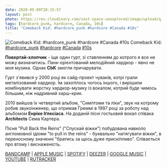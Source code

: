 ```yaml
---
date: 2020-05-09T20:15:57
layout: post
photo: https://res.cloudinary.com/vast-space-unexplored/image/upload/q_auto,dpr_auto,w_auto/photos/photo_963_09-05-2020_20-15-57.jpg
tags: [hardcore_punk, hardcore, Canada, 10s]
title: "Comeback Kid: #hardcore_punk #hardcore #Canada #10s"
---
```

![Comeback Kid: #hardcore_punk #hardcore #Canada #10s](https://res.cloudinary.com/vast-space-unexplored/image/upload/q_auto,dpr_auto,w_auto/photos/photo_963_09-05-2020_20-15-57.jpg)
Comeback Kid: [#hardcore_punk](/tags/#hardcore_punk) [#hardcore](/tags/#hardcore) [#Canada](/tags/#Canada) [#10s](/tags/#10s)

**Повертай-хлопчик** - іще один гурт, зі ставленням до котрого я все не можу визначитись. Панк-орієнтований мелодійний хардкор - явно не моя музика. Однак **CbK** змогли причарувати.

Гурт з&#39;явився у 2000 році як сайд-проект чуваків, котрі грали металізований хардкор. Їм захотілось чогось іншого, і вирішили комбінувати жорстку хардкор-музику із вокалом, котрий буде чимось більшим, ніж надривний харш-крик.

2010 вийшов їх четвертий альбом, &quot;Симптоми та ліки&quot;, звук на котрому робив звукоінженер, що отримав Ґреммі в 1997 році за роботу над альбомом **Енріке Іґлесіаса**. На доданій пісні гостьовий вокал співака **Architects** Сема Картера.

Пісня &quot;Pull Back the Reins&quot; (&quot;Спускай віжки&quot;) побудована навколо англомовної ідіоми &quot;to pull in the reins&quot; - буквально &quot;натягувати віжки&quot;, в переносному значенні &quot;братись за щось дуже прискіпливо&quot;. Співається про втому і виснаженість.

[BANDCAMP](https://music.teamdistort.com/album/symptoms-cures) \| [APPLE MUSIC](https://itunes.apple.com/ru/album/symptoms-cures/467007789) \| [SPOTIFY](https://open.spotify.com/album/73aAFJkW9pXJLGtig9po0Q) \| [DEEZER](https://www.deezer.com/album/1266910?utm_source=deezer&amp;utm_content=album-1266910&amp;utm_term=1601611822_1589044476&amp;utm_medium=web) \| [GOOGLE MUSIC](https://play.google.com/music/m/B7hfjxxwc2tkj4ktg52vidsketi?t=Symptoms__Cures_-_Comeback_Kid) \| [YOUTUBE](https://www.youtube.com/playlist?list=OLAK5uy_lwCqF-GvJurSqEDa7ftRlqtbOun9EbBDM) \| [RUTRACKER](https://rutracker.org/forum/viewtopic.php?t=3663414)